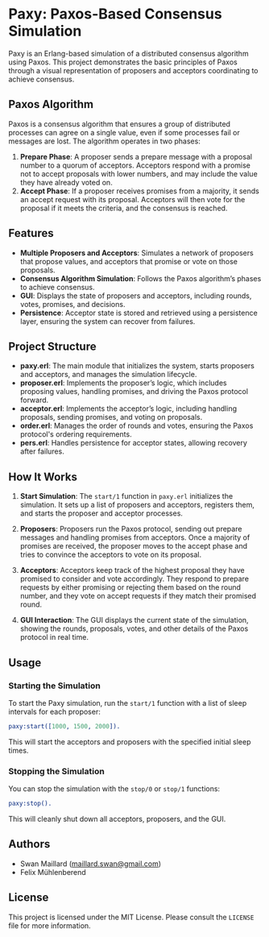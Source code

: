 # Paxy: Paxos-Based Consensus Simulation

Paxy is an Erlang-based simulation of a distributed consensus algorithm using Paxos. This project demonstrates the basic principles of Paxos through a visual representation of proposers and acceptors coordinating to achieve consensus.

## Paxos Algorithm

Paxos is a consensus algorithm that ensures a group of distributed processes can agree on a single value, even if some processes fail or messages are lost. The algorithm operates in two phases:

1. **Prepare Phase**: A proposer sends a prepare message with a proposal number to a quorum of acceptors. Acceptors respond with a promise not to accept proposals with lower numbers, and may include the value they have already voted on.
2. **Accept Phase**: If a proposer receives promises from a majority, it sends an accept request with its proposal. Acceptors will then vote for the proposal if it meets the criteria, and the consensus is reached.

## Features

- **Multiple Proposers and Acceptors**: Simulates a network of proposers that propose values, and acceptors that promise or vote on those proposals.
- **Consensus Algorithm Simulation**: Follows the Paxos algorithm’s phases to achieve consensus.
- **GUI**: Displays the state of proposers and acceptors, including rounds, votes, promises, and decisions.
- **Persistence**: Acceptor state is stored and retrieved using a persistence layer, ensuring the system can recover from failures.

## Project Structure
- **paxy.erl**: The main module that initializes the system, starts proposers and acceptors, and manages the simulation lifecycle.
- **proposer.erl**: Implements the proposer’s logic, which includes proposing values, handling promises, and driving the Paxos protocol forward.
- **acceptor.erl**: Implements the acceptor’s logic, including handling proposals, sending promises, and voting on proposals.
- **order.erl**: Manages the order of rounds and votes, ensuring the Paxos protocol's ordering requirements.
- **pers.erl**: Handles persistence for acceptor states, allowing recovery after failures.

## How It Works

1. **Start Simulation**: 
   The `start/1` function in `paxy.erl` initializes the simulation. It sets up a list of proposers and acceptors, registers them, and starts the proposer and acceptor processes.
   
2. **Proposers**: 
   Proposers run the Paxos protocol, sending out prepare messages and handling promises from acceptors. Once a majority of promises are received, the proposer moves to the accept phase and tries to convince the acceptors to vote on its proposal.

3. **Acceptors**: 
   Acceptors keep track of the highest proposal they have promised to consider and vote accordingly. They respond to prepare requests by either promising or rejecting them based on the round number, and they vote on accept requests if they match their promised round.

4. **GUI Interaction**: 
   The GUI displays the current state of the simulation, showing the rounds, proposals, votes, and other details of the Paxos protocol in real time.

## Usage

### Starting the Simulation

To start the Paxy simulation, run the `start/1` function with a list of sleep intervals for each proposer:

```erlang
paxy:start([1000, 1500, 2000]).
```

This will start the acceptors and proposers with the specified initial sleep times.

### Stopping the Simulation

You can stop the simulation with the `stop/0` or `stop/1` functions:

```erlang
paxy:stop().
```

This will cleanly shut down all acceptors, proposers, and the GUI.

## Authors

- Swan Maillard (maillard.swan@gmail.com)
- Felix Mühlenberend

## License

This project is licensed under the MIT License. Please consult the `LICENSE` file for more information.
